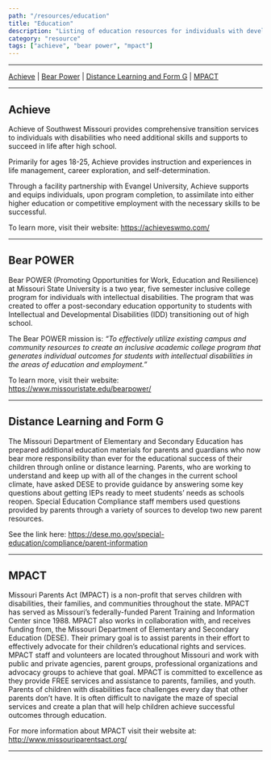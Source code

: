 ```yaml
---
path: "/resources/education"
title: "Education"
description: "Listing of education resources for individuals with developmental disabilities and their families."
category: "resource"
tags: ["achieve", "bear power", "mpact"]
---
```


---

[Achieve](#achieve) | [Bear Power](#bear-power) | [Distance Learning and Form G](#distance-learning-and-form-g) | [MPACT](#mpact)

---

## Achieve

Achieve of Southwest Missouri provides comprehensive transition services to individuals with disabilities who need additional skills and supports to succeed in life after high school.

Primarily for ages 18-25, Achieve provides instruction and experiences in life management, career exploration, and self-determination.

Through a facility partnership with Evangel University, Achieve supports and equips individuals, upon program completion, to assimilate into either higher education or competitive employment with the necessary skills to be successful.

To learn more, visit their website: https://achieveswmo.com/

---

## Bear POWER

Bear POWER (Promoting Opportunities for Work, Education and Resilience) at Missouri State University is a two year, five semester inclusive college program for individuals with intellectual disabilities. The program that was created to offer a post-secondary education opportunity to students with Intellectual and Developmental Disabilities (IDD) transitioning out of high school.

The Bear POWER mission is: _“To effectively utilize existing campus and community resources to create an inclusive academic college program that generates individual outcomes for students with intellectual disabilities in the areas of education and employment.”_

To learn more, visit their website: https://www.missouristate.edu/bearpower/

---

## Distance Learning and Form G

The Missouri Department of Elementary and Secondary Education has prepared additional education materials for parents and guardians who now bear more responsibility than ever for the educational success of their children through online or distance learning. Parents, who are working to understand and keep up with all of the changes in the current school climate, have asked DESE to provide guidance by answering some key questions about getting IEPs ready to meet students’ needs as schools reopen. Special Education Compliance staff members used questions provided by parents through a variety of sources to develop two new parent resources.

See the link here: https://dese.mo.gov/special-education/compliance/parent-information

---

## MPACT

Missouri Parents Act (MPACT) is a non-profit that serves children with disabilities, their families, and communities throughout the state. MPACT has served as Missouri’s federally-funded Parent Training and Information Center since 1988. MPACT also works in collaboration with, and receives funding from, the Missouri Department of Elementary and Secondary Education (DESE). Their primary goal is to assist parents in their effort to effectively advocate for their children’s educational rights and services. MPACT staff and volunteers are located throughout Missouri and work with public and private agencies, parent groups, professional organizations and advocacy groups to achieve that goal. MPACT is committed to excellence as they provide FREE services and assistance to parents, families, and youth. Parents of children with disabilities face challenges every day that other parents don’t have. It is often difficult to navigate the maze of special services and create a plan that will help children achieve successful outcomes through education.

For more information about MPACT visit their website at: http://www.missouriparentsact.org/

---
